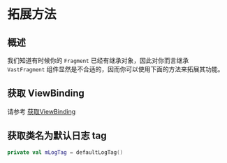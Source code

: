 # 拓展方法

## 概述

我们知道有时候你的 `Fragment` 已经有继承对象，因此对你而言继承 `VastFragment` 组件显然是不合适的，因而你可以使用下面的方法来拓展其功能。

## 获取 ViewBinding

请参考 [获取ViewBinding](https://ave.entropy2020.cn/documents/VastTools/architecture-components/ui-layer-libraries/view-bind/vb-reflection/#viewbinding)

## 获取类名为默认日志 tag

```kotlin
private val mLogTag = defaultLogTag()
```

